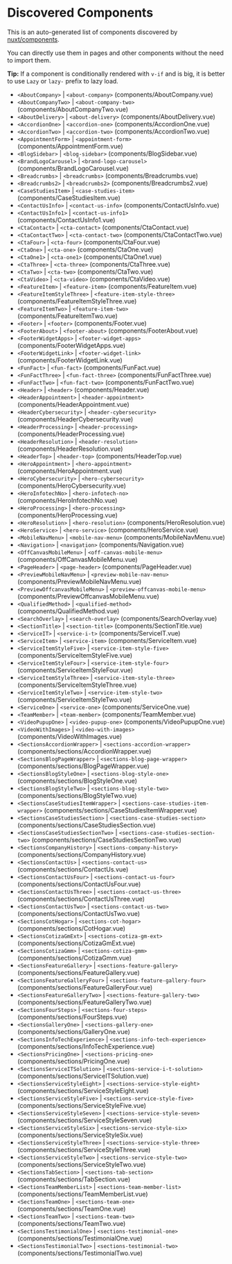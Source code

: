 # Discovered Components

This is an auto-generated list of components discovered by [nuxt/components](https://github.com/nuxt/components).

You can directly use them in pages and other components without the need to import them.

**Tip:** If a component is conditionally rendered with `v-if` and is big, it is better to use `Lazy` or `lazy-` prefix to lazy load.

- `<AboutCompany>` | `<about-company>` (components/AboutCompany.vue)
- `<AboutCompanyTwo>` | `<about-company-two>` (components/AboutCompanyTwo.vue)
- `<AboutDelivery>` | `<about-delivery>` (components/AboutDelivery.vue)
- `<AccordionOne>` | `<accordion-one>` (components/AccordionOne.vue)
- `<AccordionTwo>` | `<accordion-two>` (components/AccordionTwo.vue)
- `<AppointmentForm>` | `<appointment-form>` (components/AppointmentForm.vue)
- `<BlogSidebar>` | `<blog-sidebar>` (components/BlogSidebar.vue)
- `<BrandLogoCarousel>` | `<brand-logo-carousel>` (components/BrandLogoCarousel.vue)
- `<Breadcrumbs>` | `<breadcrumbs>` (components/Breadcrumbs.vue)
- `<Breadcrumbs2>` | `<breadcrumbs2>` (components/Breadcrumbs2.vue)
- `<CaseStudiesItem>` | `<case-studies-item>` (components/CaseStudiesItem.vue)
- `<ContactUsInfo>` | `<contact-us-info>` (components/ContactUsInfo.vue)
- `<ContactUsInfo1>` | `<contact-us-info1>` (components/ContactUsInfo1.vue)
- `<CtaContact>` | `<cta-contact>` (components/CtaContact.vue)
- `<CtaContactTwo>` | `<cta-contact-two>` (components/CtaContactTwo.vue)
- `<CtaFour>` | `<cta-four>` (components/CtaFour.vue)
- `<CtaOne>` | `<cta-one>` (components/CtaOne.vue)
- `<CtaOne1>` | `<cta-one1>` (components/CtaOne1.vue)
- `<CtaThree>` | `<cta-three>` (components/CtaThree.vue)
- `<CtaTwo>` | `<cta-two>` (components/CtaTwo.vue)
- `<CtaVideo>` | `<cta-video>` (components/CtaVideo.vue)
- `<FeatureItem>` | `<feature-item>` (components/FeatureItem.vue)
- `<FeatureItemStyleThree>` | `<feature-item-style-three>` (components/FeatureItemStyleThree.vue)
- `<FeatureItemTwo>` | `<feature-item-two>` (components/FeatureItemTwo.vue)
- `<Footer>` | `<footer>` (components/Footer.vue)
- `<FooterAbout>` | `<footer-about>` (components/FooterAbout.vue)
- `<FooterWidgetApps>` | `<footer-widget-apps>` (components/FooterWidgetApps.vue)
- `<FooterWidgetLink>` | `<footer-widget-link>` (components/FooterWidgetLink.vue)
- `<FunFact>` | `<fun-fact>` (components/FunFact.vue)
- `<FunFactThree>` | `<fun-fact-three>` (components/FunFactThree.vue)
- `<FunFactTwo>` | `<fun-fact-two>` (components/FunFactTwo.vue)
- `<Header>` | `<header>` (components/Header.vue)
- `<HeaderAppointment>` | `<header-appointment>` (components/HeaderAppointment.vue)
- `<HeaderCybersecurity>` | `<header-cybersecurity>` (components/HeaderCybersecurity.vue)
- `<HeaderProcessing>` | `<header-processing>` (components/HeaderProcessing.vue)
- `<HeaderResolution>` | `<header-resolution>` (components/HeaderResolution.vue)
- `<HeaderTop>` | `<header-top>` (components/HeaderTop.vue)
- `<HeroAppointment>` | `<hero-appointment>` (components/HeroAppointment.vue)
- `<HeroCybersecurity>` | `<hero-cybersecurity>` (components/HeroCybersecurity.vue)
- `<HeroInfotechNo>` | `<hero-infotech-no>` (components/HeroInfotechNo.vue)
- `<HeroProcessing>` | `<hero-processing>` (components/HeroProcessing.vue)
- `<HeroResolution>` | `<hero-resolution>` (components/HeroResolution.vue)
- `<HeroService>` | `<hero-service>` (components/HeroService.vue)
- `<MobileNavMenu>` | `<mobile-nav-menu>` (components/MobileNavMenu.vue)
- `<Navigation>` | `<navigation>` (components/Navigation.vue)
- `<OffCanvasMobileMenu>` | `<off-canvas-mobile-menu>` (components/OffCanvasMobileMenu.vue)
- `<PageHeader>` | `<page-header>` (components/PageHeader.vue)
- `<PreviewMobileNavMenu>` | `<preview-mobile-nav-menu>` (components/PreviewMobileNavMenu.vue)
- `<PreviewOffcanvasMobileMenu>` | `<preview-offcanvas-mobile-menu>` (components/PreviewOffcanvasMobileMenu.vue)
- `<QualifiedMethod>` | `<qualified-method>` (components/QualifiedMethod.vue)
- `<SearchOverlay>` | `<search-overlay>` (components/SearchOverlay.vue)
- `<SectionTitle>` | `<section-title>` (components/SectionTitle.vue)
- `<ServiceIT>` | `<service-i-t>` (components/ServiceIT.vue)
- `<ServiceItem>` | `<service-item>` (components/ServiceItem.vue)
- `<ServiceItemStyleFive>` | `<service-item-style-five>` (components/ServiceItemStyleFive.vue)
- `<ServiceItemStyleFour>` | `<service-item-style-four>` (components/ServiceItemStyleFour.vue)
- `<ServiceItemStyleThree>` | `<service-item-style-three>` (components/ServiceItemStyleThree.vue)
- `<ServiceItemStyleTwo>` | `<service-item-style-two>` (components/ServiceItemStyleTwo.vue)
- `<ServiceOne>` | `<service-one>` (components/ServiceOne.vue)
- `<TeamMember>` | `<team-member>` (components/TeamMember.vue)
- `<VideoPupupOne>` | `<video-pupup-one>` (components/VideoPupupOne.vue)
- `<VideoWithImages>` | `<video-with-images>` (components/VideoWithImages.vue)
- `<SectionsAccordionWrapper>` | `<sections-accordion-wrapper>` (components/sections/AccordionWrapper.vue)
- `<SectionsBlogPageWrapper>` | `<sections-blog-page-wrapper>` (components/sections/BlogPageWrapper.vue)
- `<SectionsBlogStyleOne>` | `<sections-blog-style-one>` (components/sections/BlogStyleOne.vue)
- `<SectionsBlogStyleTwo>` | `<sections-blog-style-two>` (components/sections/BlogStyleTwo.vue)
- `<SectionsCaseStudiesItemWrapper>` | `<sections-case-studies-item-wrapper>` (components/sections/CaseStudiesItemWrapper.vue)
- `<SectionsCaseStudiesSection>` | `<sections-case-studies-section>` (components/sections/CaseStudiesSection.vue)
- `<SectionsCaseStudiesSectionTwo>` | `<sections-case-studies-section-two>` (components/sections/CaseStudiesSectionTwo.vue)
- `<SectionsCompanyHistory>` | `<sections-company-history>` (components/sections/CompanyHistory.vue)
- `<SectionsContactUs>` | `<sections-contact-us>` (components/sections/ContactUs.vue)
- `<SectionsContactUsFour>` | `<sections-contact-us-four>` (components/sections/ContactUsFour.vue)
- `<SectionsContactUsThree>` | `<sections-contact-us-three>` (components/sections/ContactUsThree.vue)
- `<SectionsContactUsTwo>` | `<sections-contact-us-two>` (components/sections/ContactUsTwo.vue)
- `<SectionsCotHogar>` | `<sections-cot-hogar>` (components/sections/CotHogar.vue)
- `<SectionsCotizaGmExt>` | `<sections-cotiza-gm-ext>` (components/sections/CotizaGmExt.vue)
- `<SectionsCotizaGmm>` | `<sections-cotiza-gmm>` (components/sections/CotizaGmm.vue)
- `<SectionsFeatureGallery>` | `<sections-feature-gallery>` (components/sections/FeatureGallery.vue)
- `<SectionsFeatureGalleryFour>` | `<sections-feature-gallery-four>` (components/sections/FeatureGalleryFour.vue)
- `<SectionsFeatureGalleryTwo>` | `<sections-feature-gallery-two>` (components/sections/FeatureGalleryTwo.vue)
- `<SectionsFourSteps>` | `<sections-four-steps>` (components/sections/FourSteps.vue)
- `<SectionsGalleryOne>` | `<sections-gallery-one>` (components/sections/GalleryOne.vue)
- `<SectionsInfoTechExperience>` | `<sections-info-tech-experience>` (components/sections/InfoTechExperience.vue)
- `<SectionsPricingOne>` | `<sections-pricing-one>` (components/sections/PricingOne.vue)
- `<SectionsServiceITSolution>` | `<sections-service-i-t-solution>` (components/sections/ServiceITSolution.vue)
- `<SectionsServiceStyleEight>` | `<sections-service-style-eight>` (components/sections/ServiceStyleEight.vue)
- `<SectionsServiceStyleFive>` | `<sections-service-style-five>` (components/sections/ServiceStyleFive.vue)
- `<SectionsServiceStyleSeven>` | `<sections-service-style-seven>` (components/sections/ServiceStyleSeven.vue)
- `<SectionsServiceStyleSix>` | `<sections-service-style-six>` (components/sections/ServiceStyleSix.vue)
- `<SectionsServiceStyleThree>` | `<sections-service-style-three>` (components/sections/ServiceStyleThree.vue)
- `<SectionsServiceStyleTwo>` | `<sections-service-style-two>` (components/sections/ServiceStyleTwo.vue)
- `<SectionsTabSection>` | `<sections-tab-section>` (components/sections/TabSection.vue)
- `<SectionsTeamMemberList>` | `<sections-team-member-list>` (components/sections/TeamMemberList.vue)
- `<SectionsTeamOne>` | `<sections-team-one>` (components/sections/TeamOne.vue)
- `<SectionsTeamTwo>` | `<sections-team-two>` (components/sections/TeamTwo.vue)
- `<SectionsTestimonialOne>` | `<sections-testimonial-one>` (components/sections/TestimonialOne.vue)
- `<SectionsTestimonialTwo>` | `<sections-testimonial-two>` (components/sections/TestimonialTwo.vue)
